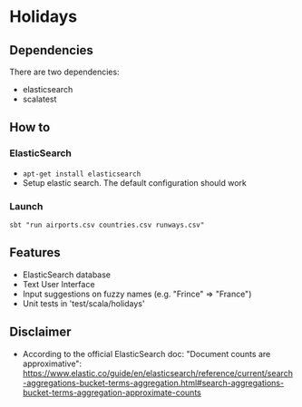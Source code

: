# Holidays

## Dependencies

There are two dependencies:
* elasticsearch
* scalatest

## How to

### ElasticSearch

* `apt-get install elasticsearch`
* Setup elastic search. The default configuration should work

### Launch

`sbt "run airports.csv countries.csv runways.csv"`


## Features

* ElasticSearch database
* Text User Interface
* Input suggestions on fuzzy names  (e.g. "Frince" => "France")
* Unit tests in 'test/scala/holidays'


## Disclaimer

* According to the official ElasticSearch doc: "Document counts are approximative":
https://www.elastic.co/guide/en/elasticsearch/reference/current/search-aggregations-bucket-terms-aggregation.html#search-aggregations-bucket-terms-aggregation-approximate-counts
